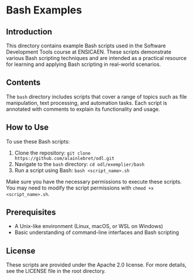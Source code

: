 # Bash Examples

## Introduction
This directory contains example Bash scripts used in the Software Development Tools 
course at ENSICAEN. These scripts demonstrate various Bash scripting techniques and 
are intended as a practical resource for learning and applying Bash scripting in 
real-world scenarios.

## Contents
The `bash` directory includes scripts that cover a range of topics such as file 
manipulation, text processing, and automation tasks. Each script is annotated 
with comments to explain its functionality and usage.

## How to Use
To use these Bash scripts:

1. Clone the repository: `git clone https://github.com/alainlebret/odl.git`
2. Navigate to the `bash` directory: `cd odl/exemplier/bash`
3. Run a script using Bash: `bash <script_name>.sh`

Make sure you have the necessary permissions to execute these scripts. You may need 
to modify the script permissions with `chmod +x <script_name>.sh`.

## Prerequisites
- A Unix-like environment (Linux, macOS, or WSL on Windows)
- Basic understanding of command-line interfaces and Bash scripting

## License
These scripts are provided under the Apache 2.0 license. For more details, see the 
LICENSE file in the root directory.

